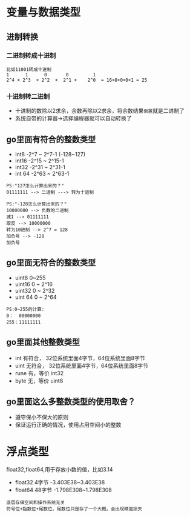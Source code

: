# 变量与数据类型

## 进制转换

### 二进制转成十进制

```
比如11001转成十进制
1      1      0       0         1
2^4 + 2^3  + 2^2  +  2^1 +    2^0  = 16+8+0+0+1 = 25
```

### 十进制转二进制

* 十进制的数除以2求余，余数再除以2求余，将余数结果`倒置`就是二进制了
* 系统自带的计算器->选择编程器就可以自动转换了

## go里面有符合的整数类型

* int8 -2^7 ~ 2^7-1 (-128~127) 
* int16 -2^15 ~ 2^15-1
* int32  -2^31 ~ 2^31-1
* int 64  -2^63 ~ 2^63-1

```
PS:"127怎么计算出来的？"
01111111 --> 二进制 ---> 转为十进制

PS:"-128怎么计算出来的？"
10000000 --> 负数的二进制
减1 --> 01111111 
取反 --> 10000000 
转为10进制 --> 2^7 = 128
加负号 --> -128
加负号 
```

## go里面无符合的整数类型
* uint8 0~255
* uint16 0 ~ 2^16
* uint32  0 ~ 2^32
* uint 64  0 ~ 2^64

```
PS:0~255的计算:
0：  00000000
255：11111111
```

## go里面其他整数类型
* int   有符合， 32位系统里面4字节，64位系统里面8字节
* uint  无符合， 32位系统里面4字节，64位系统里面8字节
* rune  有，等价 int32
* byte  无，等价 uint8

## go里面这么多整数类型的使用取舍？
* 遵守保小不保大的原则
* 保证运行正确的情况，使用占用空间小的整数

# 浮点类型
float32,float64,用于存放小数的值，比如3.14

* float32 4字节 -3.403E38~3.403E38
* float64 48字节 -1.798E308~1.798E308

```
底层存储空间和操作系统无关
符号位+指数位+尾数位，尾数位只是存了一个大概，会出现精度损失
```
